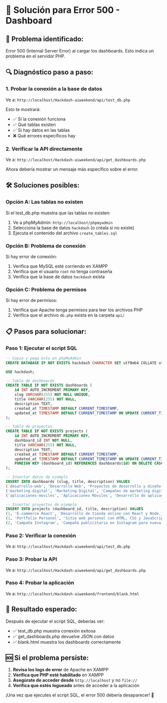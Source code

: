 # 🔧 Solución para Error 500 - Dashboard

## 🚨 **Problema identificado:**
Error 500 (Internal Server Error) al cargar los dashboards. Esto indica un problema en el servidor PHP.

## 🔍 **Diagnóstico paso a paso:**

### 1. **Probar la conexión a la base de datos**
Ve a: `http://localhost/Hackdash-aiweekend/api/test_db.php`

Esto te mostrará:
- ✅ Si la conexión funciona
- ✅ Qué tablas existen
- ✅ Si hay datos en las tablas
- ❌ Qué errores específicos hay

### 2. **Verificar la API directamente**
Ve a: `http://localhost/Hackdash-aiweekend/api/get_dashboards.php`

Ahora debería mostrar un mensaje más específico sobre el error.

## 🛠️ **Soluciones posibles:**

### **Opción A: Las tablas no existen**
Si el test_db.php muestra que las tablas no existen:

1. Ve a phpMyAdmin: `http://localhost/phpmyadmin`
2. Selecciona la base de datos `hackdash` (o créala si no existe)
3. Ejecuta el contenido del archivo `create_tables.sql`

### **Opción B: Problema de conexión**
Si hay error de conexión:

1. Verifica que MySQL esté corriendo en XAMPP
2. Verifica que el usuario `root` no tenga contraseña
3. Verifica que la base de datos `hackdash` exista

### **Opción C: Problema de permisos**
Si hay error de permisos:

1. Verifica que Apache tenga permisos para leer los archivos PHP
2. Verifica que el archivo `db.php` exista en la carpeta `api/`

## 📋 **Pasos para solucionar:**

### **Paso 1: Ejecutar el script SQL**
```sql
-- Copia y pega esto en phpMyAdmin
CREATE DATABASE IF NOT EXISTS hackdash CHARACTER SET utf8mb4 COLLATE utf8mb4_unicode_ci;

USE hackdash;

-- Tabla de dashboards
CREATE TABLE IF NOT EXISTS dashboards (
    id INT AUTO_INCREMENT PRIMARY KEY,
    slug VARCHAR(255) NOT NULL UNIQUE,
    title VARCHAR(255) NOT NULL,
    description TEXT,
    created_at TIMESTAMP DEFAULT CURRENT_TIMESTAMP,
    updated_at TIMESTAMP DEFAULT CURRENT_TIMESTAMP ON UPDATE CURRENT_TIMESTAMP
);

-- Tabla de proyectos
CREATE TABLE IF NOT EXISTS projects (
    id INT AUTO_INCREMENT PRIMARY KEY,
    dashboard_id INT NOT NULL,
    title VARCHAR(255) NOT NULL,
    description TEXT,
    created_at TIMESTAMP DEFAULT CURRENT_TIMESTAMP,
    updated_at TIMESTAMP DEFAULT CURRENT_TIMESTAMP ON UPDATE CURRENT_TIMESTAMP,
    FOREIGN KEY (dashboard_id) REFERENCES dashboards(id) ON DELETE CASCADE
);

-- Insertar datos de ejemplo
INSERT INTO dashboards (slug, title, description) VALUES
('desarrollo-web', 'Desarrollo Web', 'Proyectos de desarrollo y diseño web para clientes'),
('marketing-digital', 'Marketing Digital', 'Campañas de marketing digital y redes sociales'),
('aplicaciones-moviles', 'Aplicaciones Móviles', 'Desarrollo de aplicaciones móviles nativas y híbridas');

-- Insertar proyectos de ejemplo
INSERT INTO projects (dashboard_id, title, description) VALUES
(1, 'E-commerce React', 'Desarrollo de tienda online con React y Node.js'),
(1, 'Portfolio Personal', 'Sitio web personal con HTML, CSS y JavaScript'),
(2, 'Campaña Instagram', 'Campaña publicitaria en Instagram para nueva marca');
```

### **Paso 2: Verificar la conexión**
Ve a: `http://localhost/Hackdash-aiweekend/api/test_db.php`

### **Paso 3: Probar la API**
Ve a: `http://localhost/Hackdash-aiweekend/api/get_dashboards.php`

### **Paso 4: Probar la aplicación**
Ve a: `http://localhost/Hackdash-aiweekend/frontend/blank.html`

## 🎯 **Resultado esperado:**

Después de ejecutar el script SQL, deberías ver:
- ✅ test_db.php muestra conexión exitosa
- ✅ get_dashboards.php devuelve JSON con datos
- ✅ blank.html muestra los dashboards correctamente

## 🆘 **Si el problema persiste:**

1. **Revisa los logs de error** de Apache en XAMPP
2. **Verifica que PHP esté habilitado** en XAMPP
3. **Asegúrate de acceder desde** `http://localhost` y no `file://`
4. **Verifica que estés logueado** antes de acceder a la aplicación

¡Una vez que ejecutes el script SQL, el error 500 debería desaparecer! 🚀 